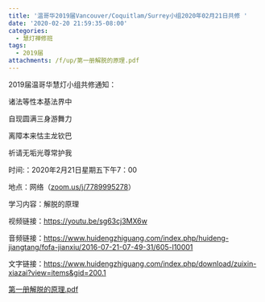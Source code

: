 ```yaml
---
title: '温哥华2019届Vancouver/Coquitlam/Surrey小组2020年02月21日共修 '
date: '2020-02-20 21:59:35-08:00'
categories:
  - 慧灯禅修班
tags:
  - 2019届
attachments: /f/up/第一册解脱的原理.pdf
---
```

2019届温哥华慧灯小组共修通知：

诸法等性本基法界中

自现圆满三身游舞力

离障本来怙主龙钦巴

祈请无垢光尊常护我



时间:：2020年2月21日星期五下午7：00



地点：网络（[zoom.us/j/7789995278](http://zoom.us/j/7789995278)）



学习内容：解脱的原理



视频链接：<https://youtu.be/sg63cj3MX6w>

音频链接：<https://www.huidengzhiguang.com/index.php/huideng-jiangtang/fofa-jianxiu/2016-07-21-07-49-31/605-l10001>

文字链接：<https://www.huidengzhiguang.com/index.php/download/zuixin-xiazai?view=items&gid=200.1>

[第一册解脱的原理.pdf](/f/up/第一册解脱的原理.pdf)
